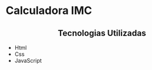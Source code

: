 <h1>Calculadora IMC </h1>
<h2 align="center" >Tecnologias Utilizadas</h2>
<ul>
    <li>Html</li>
    <li>Css</li>
    <li>JavaScript</li>
</ul>
